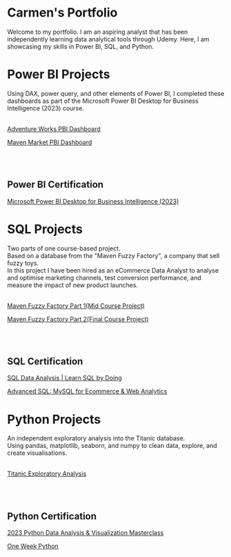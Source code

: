 <h1><a href="#">&#x200B;</a>Carmen's Portfolio</h1>
Welcome to my portfolio. I am an aspiring analyst that has been independently learning data analytical tools through Udemy. Here, I am showcasing my skills in Power BI,
SQL, and Python.

<h1><a href="#">&#x200B;</a>Power BI Projects</h1>
Using DAX, power query, and other elements of Power BI, I completed these dashboards as part of the Microsoft Power BI Desktop for Business Intelligence (2023) course.
<br>
<br>

[Adventure Works PBI Dashboard](https://github.com/cdanielz98/cdanielz98.github.io/blob/main/adventureworks%20report%5B1625%5D.pbix)

[Maven Market PBI Dashboard](https://github.com/cdanielz98/cdanielz98.github.io/blob/main/MavenMarket_Report.pbix)

<br>
<br>

<h2><a href="#">&#x200B;</a>Power BI Certification</h2>

[Microsoft Power BI Desktop for Business Intelligence (2023)](https://www.udemy.com/certificate/UC-2e405c39-897d-4233-a2c1-87f14be22f21/)

<h1><a href="#">&#x200B;</a>SQL Projects</h1>
Two parts of one course-based project. <br>
Based on a database from the "Maven Fuzzy Factory", a company that sell fuzzy toys.<br>
In this project I have been hired as an eCommerce Data Analyst to analyse and optimise marketing channels, test conversion performance, and measure the impact of new product launches.
<br>
<br>

[Maven Fuzzy Factory Part 1(Mid Course Project)](https://github.com/cdanielz98/sql_mavenfuzzy_pt1)

[Maven Fuzzy Factory Part 2(Final Course Project)](https://github.com/cdanielz98/sql_mavenfuzzy_pt2)

<br>
<br>

<h2><a href="#">&#x200B;</a>SQL Certification</h2>

[SQL Data Analysis | Learn SQL by Doing](https://www.udemy.com/certificate/UC-366a5df7-0663-4496-8bd3-b92059f4fac5/)

[Advanced SQL: MySQL for Ecommerce & Web Analytics](https://www.udemy.com/certificate/UC-faf429ab-3c8e-4d33-bafb-2fe80ca8e24a/)


<h1><a href="#">&#x200B;</a>Python Projects</h1>
An independent exploratory analysis into the Titanic database. <br>
Using pandas, matplotlib, seaborn, and numpy to clean data, explore, and create visualisations.
<br>
<br>

[Titanic Exploratory Analysis](https://github.com/cdanielz98/cdanielz98.github.io/blob/main/TitanicExploratoryAnalysis.ipynb)

<br>
<br>

<h2><a href="#">&#x200B;</a>Python Certification</h2>

[2023 Python Data Analysis & Visualization Masterclass](https://www.udemy.com/certificate/UC-7f8cf51e-9b06-475c-ac3e-680db60885ce/)

[One Week Python](https://www.udemy.com/certificate/UC-90e6efc3-bec3-459c-bd53-efe2b841dcb8/)


